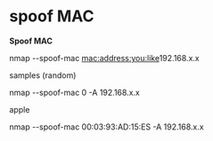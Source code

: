    

# spoof MAC

  

**Spoof MAC**

nmap --spoof-mac <mac:address:you:like>192.168.x.x

samples (random)

nmap --spoof-mac 0 -A 192.168.x.x

apple

nmap --spoof-mac 00:03:93:AD:15:ES -A 192.168.x.x
